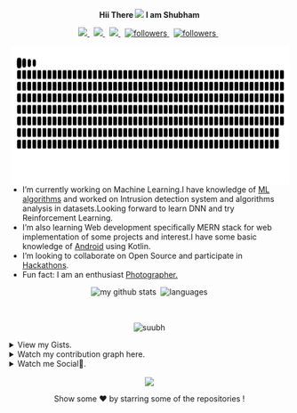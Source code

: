<p align="center" >
<!--   <img src="https://readme-typing-svg.herokuapp.com/?color=F7F7F7&lines=Hii%20There%20!%20I%20am%20Shubham;Welcome%20to%20my%20Github%20Profile;⭐OPEN%20SOURCE%20FOR%20THE%20WIN⭐;You%20are%20great!✨;Thank%20You❤️;&center=true&width=450&height=29"></a> -->
 <strong>Hii There <img src="https://github.com/TheDudeThatCode/TheDudeThatCode/blob/master/Assets/Hi.gif" width="29px">  I am Shubham </strong>

</p>

<!-- <p align="center">
  <a href="https://shubhamdev.netlify.app/">
  <img align="center" src="https://user-images.githubusercontent.com/47265493/123115548-cfe6f980-d45d-11eb-9cf9-29f41598a44a.gif" height="200px" width="200px" > 
  </a>
</p>
 -->

<!-- https://user-images.githubusercontent.com/47265493/115407151-6e13d480-a20d-11eb-9e87-bcc6d3d88c30.gif
 -->
<p align="center">
  <a href="https://www.linkedin.com/in/shubham-singh-356ba5168">
    <img src="https://img.shields.io/badge/-LinkedIn-222222?style=flat-square&logo=Linkedin&logoColor=blue">
  </a>
  &nbsp
  <a href = "https://www.facebook.com/people/Shubham-Singh/100007093204284/">
        <img src="https://img.shields.io/badge/-Facebook-222222?style=flat-square&logo=facebook&logoColor=blue">
  </a>
   &nbsp
  <a href="https://shubhamdev.netlify.app/">
    <img src="https://img.shields.io/badge/-Website-222222?style=flat-square&logo=website&logoColor=white">
  </a>
   &nbsp
  <a href="https://www.twitter.com/shub______">
    <img alt="followers" title="Follow me on Twitter" src="https://img.shields.io/badge/-Twitter-222222?style=flat-square&logo=twitter&logoColor=blue"/>
  </a>
  &nbsp
  <a href="https://medium.com/@subhdec99">
        <img alt="followers" title="Follow me on Medium" src="https://img.shields.io/badge/-Medium-222222?style=flat-square&logo=medium&logoColor=green"/>
  </a>
  &nbsp
</p>



<!-- <p align="right">Watch my contribution graph get eaten by the Snake 🐍</p> -->
<img align="right" width="500px" height="250px" src="https://raw.githubusercontent.com/suubh/suubh/output/github-contribution-grid-snake.svg" />

 <ul>
  <li> I’m currently working on Machine Learning.I have knowledge of <a href="http://shubhamdev.me/Machine-Learning-in-Python/">ML algorithms</a> and worked on Intrusion detection system and algorithms analysis in datasets.Looking forward to learn DNN and try Reinforcement Learning. </li>
  <li> I’m also learning Web development specifically MERN stack for web implementation of some projects and interest.I have some basic knowledge of <a href="https://github.com/suubh/Hello-Android">Android</a> using Kotlin.</li>
  <li> I’m looking to collaborate on Open Source and participate in <a href="https://devpost.com/shubham-btech18?ref_content=user-portfolio&ref_feature=portfolio&ref_medium=global-nav">Hackathons</a>.</li>
<!--   <li><img src="https://cultofthepartyparrot.com/parrots/hd/60fpsparrot.gif" width="25" height="25"/> Ask me about anything, its always fun to learn and discuss new tech.</li> -->
 <li> Fun fact: I am an enthusiast <a href="http://shubhamdev.me/photography/">Photographer.</a> </li>
</ul> 

<!-- <img src="https://media.giphy.com/media/WUlplcMpOCEmTGBtBW/giphy.gif" width="30">
<img src="https://cultofthepartyparrot.com/parrots/hd/laptop_parrot.gif" width="25" height="25"/>
<img src="https://cultofthepartyparrot.com/parrots/hd/githubparrot.gif" width="25" height="25"/>
<img src="https://cultofthepartyparrot.com/parrots/hd/dealwithitnowparrot.gif" width="25" height="25"/> -->

<!-- 
### Watch my contribution get eaten by the snake 🐍
<img align="right" src="https://raw.githubusercontent.com/suubh/suubh/output/github-contribution-grid-snake.svg" /> -->





<p align="center">
<img src="https://github-readme-stats.vercel.app/api?username=suubh&show_icons=true&theme=dark" alt="my github stats" width="420"/>&nbsp;
   <img src="https://github-readme-stats.vercel.app/api/top-langs/?username=suubh&layout=compact&theme=dark" alt="languages" height="165">
</p>
<br>




<p align="center"> 
  <img align="center" width="450"  src="https://github-readme-streak-stats.herokuapp.com/?user=suubh&theme=dark" alt="suubh" /> 

</p>

<details>
  <summary>View my Gists.</summary>
 
 
 
- [![Sorting Algorithm](https://img.shields.io/badge/Sorting%20Algorithm-standard-brightgreen.svg?style=flat)](https://gist.github.com/suubh/0b521f00faaa4c608c5ac445ab01b1d2)
- [![Invite using Github Actions](https://img.shields.io/badge/Invite%20using%20GitHub%20Actions-standard-brightgreen.svg?style=flat)](https://gist.github.com/suubh/7b59a26b029e1676a1a519bff5dd4cf9)


 
</details>

<details>
  <summary>Watch my contribution graph here.</summary>
  
 <p align="center">
  <img align="center" width="600" height="200" src="https://activity-graph.herokuapp.com/graph?username=suubh&theme=dark" >
 </p>   
</details>
<details>
  <summary>Watch me Social🤔.</summary>
  <div>
    <a href="https://twitter.com/shub______">
      <img align="left" src="https://github-readme-twitter.gazf.vercel.app/api?id=shub______&layout=wide&show_reply=off&show_retweet=on" />
    </a>
    
   <a href="https://open.spotify.com/user/31ejjw6vcpxdok5fw4mchwoiscqq?si=N-KcmL0sTxaC6CXiKJuHIw" target="_blank">
    <img width="350px" src="https://novatorem.vercel.app/api/spotify"/>
  </a>
  
  
 </p>
  </div>
</details>
<p align="center">
  <img align="center" src="https://readme-jokes.vercel.app/api?theme=dark">
 </p> 
<p align="center">Show some ❤️ by starring some of the repositories !
</p>



